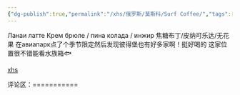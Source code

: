 ```yaml
---
{"dg-publish":true,"permalink":"/xhs/俄罗斯/莫斯科/Surf Coffee/","tags":["rednote","莫斯科"],"created":"2025-03-17T22:21:37.347+08:00","updated":"2025-03-20T22:46:14.687+08:00"}
---
```


 

Ланаи латте
Крем брюле / пина колада / инжир
焦糖布丁/皮纳可乐达/无花果
在авиапарк点了个季节限定然后发现彼得堡也有好多家啊！挺好喝的
这家位置很不错能看水族箱🐟

[xhs](https://www.xiaohongshu.com/explore/646009fd0000000027012513?xsec_token=ABpYH9TR510z4IK3JvkjmDnSy7UDhzPcXCRQq90j5QUj4=&xsec_source=pc_user)

评论区：===========

